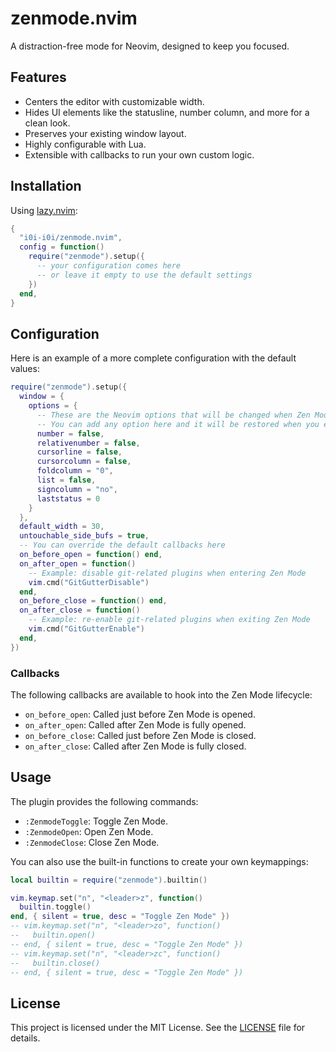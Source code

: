 # zenmode.nvim

A distraction-free mode for Neovim, designed to keep you focused.

## Features

- Centers the editor with customizable width.
- Hides UI elements like the statusline, number column, and more for a clean look.
- Preserves your existing window layout.
- Highly configurable with Lua.
- Extensible with callbacks to run your own custom logic.

## Installation

Using [lazy.nvim](https://github.com/folke/lazy.nvim):

```lua
{
  "i0i-i0i/zenmode.nvim",
  config = function()
    require("zenmode").setup({
      -- your configuration comes here
      -- or leave it empty to use the default settings
    })
  end,
}
```

## Configuration

Here is an example of a more complete configuration with the default values:

```lua
require("zenmode").setup({
  window = {
    options = {
      -- These are the Neovim options that will be changed when Zen Mode is toggled.
      -- You can add any option here and it will be restored when you exit Zen Mode.
      number = false,
      relativenumber = false,
      cursorline = false,
      cursorcolumn = false,
      foldcolumn = "0",
      list = false,
      signcolumn = "no",
      laststatus = 0
    }
  },
  default_width = 30,
  untouchable_side_bufs = true,
  -- You can override the default callbacks here
  on_before_open = function() end,
  on_after_open = function()
    -- Example: disable git-related plugins when entering Zen Mode
    vim.cmd("GitGutterDisable")
  end,
  on_before_close = function() end,
  on_after_close = function()
    -- Example: re-enable git-related plugins when exiting Zen Mode
    vim.cmd("GitGutterEnable")
  end,
})
```

### Callbacks

The following callbacks are available to hook into the Zen Mode lifecycle:

- `on_before_open`: Called just before Zen Mode is opened.
- `on_after_open`: Called after Zen Mode is fully opened.
- `on_before_close`: Called just before Zen Mode is closed.
- `on_after_close`: Called after Zen Mode is fully closed.

## Usage

The plugin provides the following commands:

- `:ZenmodeToggle`: Toggle Zen Mode.
- `:ZenmodeOpen`: Open Zen Mode.
- `:ZenmodeClose`: Close Zen Mode.

You can also use the built-in functions to create your own keymappings:

```lua
local builtin = require("zenmode").builtin()

vim.keymap.set("n", "<leader>z", function()
  builtin.toggle()
end, { silent = true, desc = "Toggle Zen Mode" })
-- vim.keymap.set("n", "<leader>zo", function()
--   builtin.open()
-- end, { silent = true, desc = "Toggle Zen Mode" })
-- vim.keymap.set("n", "<leader>zc", function()
--   builtin.close()
-- end, { silent = true, desc = "Toggle Zen Mode" })
```

## License

This project is licensed under the MIT License. See the [LICENSE](LICENSE) file for details.
